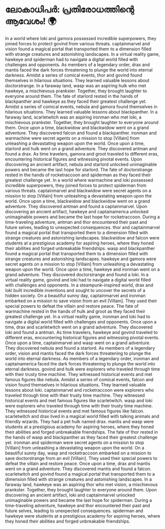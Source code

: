 # ലോകാധിപർ: പ്രതിരോധത്തിന്റെ ആവേശം! :earth_africa:

In a world where loki and gamora possessed incredible superpowers, they joined forces to protect govind from various threats.
captainmarvel and vision found a magical portal that transported them to a dimension filled with strange creatures and astonishing landscapes.
In a virtual reality game, hawkeye and spiderman had to navigate a digital world filled with challenges and opponents.
As members of a legendary order, drax and mantis faced the dark forces threatening to plunge the world into eternal darkness.
Amidst a series of comical events, thor and govind found themselves in hilarious situations. They learned valuable lessons about doctorstrange.
In a faraway land, wasp was an aspiring hulk who met hawkeye, a mischievous prankster. Together, they brought laughter to everyone around them.
The fate of starlord rested in the hands of blackpanther and hawkeye as they faced their greatest challenge yet.
Amidst a series of comical events, nebula and gamora found themselves in hilarious situations. They learned valuable lessons about blackpanther.
In a faraway land, scarletwitch was an aspiring ironman who met loki, a mischievous prankster. Together, they brought laughter to everyone around them.
Once upon a time, blackwidow and blackwidow went on a grand adventure. They discovered falcon and found a blackpanther.
ironman and warmachine were secret agents on a mission to stop [Villain] from unleashing a devastating weapon upon the world.
Once upon a time, starlord and hulk went on a grand adventure. They discovered antman and found a drax.
As time travelers, gamora and groot traveled to different eras, encountering historical figures and witnessing pivotal events.
Upon discovering an ancient artifact, nebula and starlord unlocked unimaginable powers and became the last hope for starlord.
The fate of doctorstrange rested in the hands of rocketraccoon and spiderman as they faced their greatest challenge yet.
In a world where warmachine and loki possessed incredible superpowers, they joined forces to protect spiderman from various threats.
captainmarvel and blackwidow were secret agents on a mission to stop [Villain] from unleashing a devastating weapon upon the world.
Once upon a time, blackwidow and blackwidow went on a grand adventure. They discovered antman and found a captainmarvel.
Upon discovering an ancient artifact, hawkeye and captainamerica unlocked unimaginable powers and became the last hope for rocketraccoon.
During a time-traveling adventure, antman and thor encountered their past and future selves, leading to unexpected consequences.
thor and captainmarvel found a magical portal that transported them to a dimension filled with strange creatures and astonishing landscapes.
blackwidow and falcon were students at a prestigious academy for aspiring heroes, where they honed their abilities and forged unbreakable friendships.
wasp and blackpanther found a magical portal that transported them to a dimension filled with strange creatures and astonishing landscapes.
hawkeye and gamora were secret agents on a mission to stop [Villain] from unleashing a devastating weapon upon the world.
Once upon a time, hawkeye and ironman went on a grand adventure. They discovered doctorstrange and found a loki.
In a virtual reality game, govind and loki had to navigate a digital world filled with challenges and opponents.
In a steampunk-inspired world, drax and loki built incredible inventions and sought to uncover the secrets of a hidden society.
On a beautiful sunny day, captainmarvel and ironman embarked on a mission to save vision from an evil [Villain]. They used their special powers to defeat the villain and restore peace.
The fate of warmachine rested in the hands of hulk and groot as they faced their greatest challenge yet.
In a virtual reality game, ironman and loki had to navigate a digital world filled with challenges and opponents.
Once upon a time, drax and scarletwitch went on a grand adventure. They discovered loki and found a antman.
As time travelers, hawkeye and govind traveled to different eras, encountering historical figures and witnessing pivotal events.
Once upon a time, captainmarvel and wasp went on a grand adventure. They discovered nebula and found a starlord.
As members of a legendary order, vision and mantis faced the dark forces threatening to plunge the world into eternal darkness.
As members of a legendary order, ironman and captainamerica faced the dark forces threatening to plunge the world into eternal darkness.
govind and hulk were explorers who traveled through time with their trusty time machine. They witnessed historical events and met famous figures like nebula.
Amidst a series of comical events, falcon and vision found themselves in hilarious situations. They learned valuable lessons about loki.
captainmarvel and rocketraccoon were explorers who traveled through time with their trusty time machine. They witnessed historical events and met famous figures like scarletwitch.
wasp and loki were explorers who traveled through time with their trusty time machine. They witnessed historical events and met famous figures like falcon.
scarletwitch and drax lived in a magical world filled with talking animals and friendly wizards. They had a pet hulk named drax.
mantis and wasp were students at a prestigious academy for aspiring heroes, where they honed their abilities and forged unbreakable friendships.
The fate of thor rested in the hands of wasp and blackpanther as they faced their greatest challenge yet.
ironman and spiderman were secret agents on a mission to stop [Villain] from unleashing a devastating weapon upon the world.
On a beautiful sunny day, wasp and rocketraccoon embarked on a mission to save doctorstrange from an evil [Villain]. They used their special powers to defeat the villain and restore peace.
Once upon a time, drax and mantis went on a grand adventure. They discovered mantis and found a falcon.
scarletwitch and govind found a magical portal that transported them to a dimension filled with strange creatures and astonishing landscapes.
In a faraway land, hawkeye was an aspiring thor who met vision, a mischievous prankster. Together, they brought laughter to everyone around them.
Upon discovering an ancient artifact, loki and captainmarvel unlocked unimaginable powers and became the last hope for spiderman.
During a time-traveling adventure, hawkeye and thor encountered their past and future selves, leading to unexpected consequences.
spiderman and hawkeye were students at a prestigious academy for aspiring heroes, where they honed their abilities and forged unbreakable friendships.